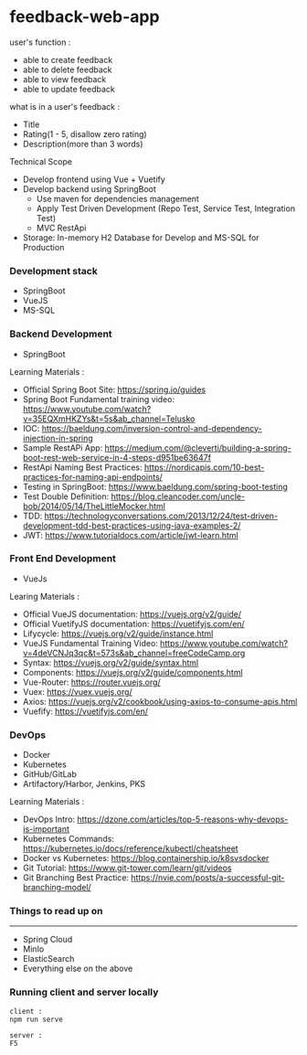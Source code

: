 # feedback-web-app

user's function :
- able to create feedback
- able to delete feedback
- able to view feedback
- able to update feedback

what is in a user's feedback :
- Title
- Rating(1 - 5, disallow zero rating)
- Description(more than 3 words)

Technical Scope
- Develop frontend using Vue + Vuetify
- Develop backend using SpringBoot
    - Use maven for dependencies management
    - Apply Test Driven Development (Repo Test, Service Test, Integration Test)
    - MVC RestApi
- Storage: In-memory H2 Database for Develop and MS-SQL for Production

### Development stack
- SpringBoot
- VueJS
- MS-SQL

### Backend Development
- SpringBoot

Learning Materials :
- Official Spring Boot Site: https://spring.io/guides
- Spring Boot Fundamental training video: https://www.youtube.com/watch?v=35EQXmHKZYs&t=5s&ab_channel=Telusko
- IOC: https://baeldung.com/inversion-control-and-dependency-injection-in-spring
- Sample RestAPi App: https://medium.com/@cleverti/building-a-spring-boot-rest-web-service-in-4-steps-d951be63647f
- RestApi Naming Best Practices: https://nordicapis.com/10-best-practices-for-naming-api-endpoints/
- Testing in SpringBoot: https://www.baeldung.com/spring-boot-testing
- Test Double Definition: https://blog.cleancoder.com/uncle-bob/2014/05/14/TheLittleMocker.html
- TDD: https://technologyconversations.com/2013/12/24/test-driven-development-tdd-best-practices-using-java-examples-2/
- JWT: https://www.tutorialdocs.com/article/jwt-learn.html

### Front End Development
- VueJs

Learing Materials : 
- Official VueJS documentation: https://vuejs.org/v2/guide/
- Official VuetifyJS documentation: https://vuetifyjs.com/en/
- Lifycycle: https://vuejs.org/v2/guide/instance.html
- VueJS Fundamental Training Video: https://www.youtube.com/watch?v=4deVCNJq3qc&t=573s&ab_channel=freeCodeCamp.org
- Syntax: https://vuejs.org/v2/guide/syntax.html
- Components: https://vuejs.org/v2/guide/components.html
- Vue-Router: https://router.vuejs.org/
- Vuex: https://vuex.vuejs.org/
- Axios: https://vuejs.org/v2/cookbook/using-axios-to-consume-apis.html
- Vuefify: https://vuetifyjs.com/en/

### DevOps
- Docker
- Kubernetes
- GitHub/GitLab
- Artifactory/Harbor, Jenkins, PKS

Learning Materials :
- DevOps Intro: https://dzone.com/articles/top-5-reasons-why-devops-is-important
- Kubernetes Commands: https://kubernetes.io/docs/reference/kubectl/cheatsheet
- Docker vs Kubernetes: https://blog.containership.io/k8svsdocker
- Git Tutorial: https://www.git-tower.com/learn/git/videos
- Git Branching Best Practice: https://nvie.com/posts/a-successful-git-branching-model/

### Things to read up on
---
- Spring Cloud
- MinIo
- ElasticSearch
- Everything else on the above

### Running client and server locally
```
client :
npm run serve 

server :
F5
```

